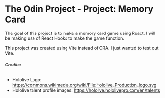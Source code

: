 # The Odin Project - Project: Memory Card

The goal of this project is to make a memory card game using React. I will be making use of React Hooks to make the game function.

This project was created using Vite instead of CRA. I just wanted to test out Vite.

###### Credits:

-   Hololive Logo: https://commons.wikimedia.org/wiki/File:Hololive_Production_logo.svg
-   Hololive talent profile images: https://hololive.hololivepro.com/en/talents

